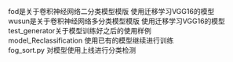 fod是关于卷积神经网络二分类模型模版 使用迁移学习VGG16的模型  
wusun是关于卷积神经网络多分类模型模版 使用迁移学习VGG16的模型  
test_generator关于模型训练好之后的使用样例  
model_Reclassification 使用已有的模型继续进行训练  
fog_sort.py 对模型使用上线进行分类检测  
